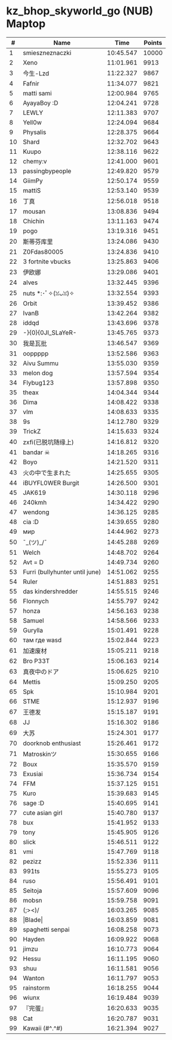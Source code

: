 # kz_bhop_skyworld_go (NUB) Maptop

|  # | Name | Time | Points |
|-------------- | -------------- | -------------- | -------------- | 
| 1 | smieszneznaczki | 10:45.547 | 10000 | 
| 2 | Xeno | 11:01.961 | 9913 | 
| 3 | 今生-Lzd | 11:22.327 | 9867 | 
| 4 | Fafnir | 11:34.077 | 9821 | 
| 5 | matti sami | 12:00.984 | 9765 | 
| 6 | AyayaBoy :D | 12:04.241 | 9728 | 
| 7 | LEWLY | 12:11.383 | 9707 | 
| 8 | Yell0w | 12:24.094 | 9684 | 
| 9 | Physalis | 12:28.375 | 9664 | 
| 10 | Shard | 12:32.702 | 9643 | 
| 11 | Kuupo | 12:38.116 | 9622 | 
| 12 | chemy:v | 12:41.000 | 9601 | 
| 13 | passingbypeople | 12:49.820 | 9579 | 
| 14 | GiimPy | 12:50.174 | 9559 | 
| 15 | mattiS | 12:53.140 | 9539 | 
| 16 | 丁真 | 12:56.018 | 9518 | 
| 17 | mousan | 13:08.836 | 9494 | 
| 18 | Chichin | 13:11.163 | 9474 | 
| 19 | pogo | 13:19.316 | 9451 | 
| 20 | 斯蒂芬库里 | 13:24.086 | 9430 | 
| 21 | Z0Fdas80005 | 13:24.836 | 9410 | 
| 22 | 3 fortnite vbucks | 13:25.863 | 9406 | 
| 23 | 伊欧娜 | 13:29.086 | 9401 | 
| 24 | alves | 13:32.445 | 9396 | 
| 25 | nuts *:･ﾟ✧(ꈍᴗꈍ)✧ | 13:32.554 | 9393 | 
| 26 | Orbit | 13:39.452 | 9386 | 
| 27 | IvanB | 13:42.264 | 9382 | 
| 28 | iddqd | 13:43.696 | 9378 | 
| 29 | -}{0}{0JI_SLaYeR- | 13:45.765 | 9373 | 
| 30 | 我是瓦批 | 13:46.547 | 9369 | 
| 31 | ooppppp | 13:52.586 | 9363 | 
| 32 | Aivu Summu | 13:55.030 | 9359 | 
| 33 | melon dog | 13:57.594 | 9354 | 
| 34 | Flybug123 | 13:57.898 | 9350 | 
| 35 | theax | 14:04.344 | 9344 | 
| 36 | Dima | 14:08.422 | 9338 | 
| 37 | vlm | 14:08.633 | 9335 | 
| 38 | 9s | 14:12.780 | 9329 | 
| 39 | TrickZ | 14:15.633 | 9324 | 
| 40 | zxfi(已脱坑随缘上) | 14:16.812 | 9320 | 
| 41 | bandar ☠ | 14:18.265 | 9316 | 
| 42 | Boyo | 14:21.520 | 9311 | 
| 43 | 火の中で生まれた | 14:25.655 | 9305 | 
| 44 | iBUYFL0WER Burgit | 14:26.500 | 9301 | 
| 45 | JAK619 | 14:30.118 | 9296 | 
| 46 | 240kmh | 14:34.422 | 9290 | 
| 47 | wendong | 14:36.125 | 9285 | 
| 48 | cia :D | 14:39.655 | 9280 | 
| 49 | мир | 14:44.962 | 9273 | 
| 50 | ¯\_(ツ)_/¯ | 14:45.288 | 9269 | 
| 51 | Welch | 14:48.702 | 9264 | 
| 52 | Avt = D | 14:49.734 | 9260 | 
| 53 | Furri (bullyhunter until june) | 14:51.062 | 9255 | 
| 54 | Ruler | 14:51.883 | 9251 | 
| 55 | das kindershredder | 14:55.515 | 9246 | 
| 56 | Flonnych | 14:55.797 | 9242 | 
| 57 | honza | 14:56.163 | 9238 | 
| 58 | Samuel | 14:58.566 | 9233 | 
| 59 | Gurylla | 15:01.491 | 9228 | 
| 60 | там где wasd | 15:02.844 | 9223 | 
| 61 | 加速废材 | 15:05.211 | 9218 | 
| 62 | Bro P33T | 15:06.163 | 9214 | 
| 63 | 真夜中のドア | 15:06.625 | 9210 | 
| 64 | Mettis | 15:09.250 | 9205 | 
| 65 | Spk | 15:10.984 | 9201 | 
| 66 | STME | 15:12.937 | 9196 | 
| 67 | 王德发 | 15:15.187 | 9191 | 
| 68 | JJ | 15:16.302 | 9186 | 
| 69 | 大苏 | 15:24.301 | 9177 | 
| 70 | doorknob enthusiast | 15:26.461 | 9172 | 
| 71 | Matroskinツ | 15:30.655 | 9166 | 
| 72 | Boux | 15:35.570 | 9159 | 
| 73 | Exusiai | 15:36.734 | 9154 | 
| 74 | FFM | 15:37.125 | 9151 | 
| 75 | Kuro | 15:39.683 | 9145 | 
| 76 | sage :D | 15:40.695 | 9141 | 
| 77 | cute asian girl | 15:40.780 | 9137 | 
| 78 | bux | 15:41.952 | 9133 | 
| 79 | tony | 15:45.905 | 9126 | 
| 80 | slick | 15:46.511 | 9122 | 
| 81 | vmi | 15:47.769 | 9118 | 
| 82 | pezizz | 15:52.336 | 9111 | 
| 83 | 991ts | 15:55.273 | 9105 | 
| 84 | ruso | 15:56.491 | 9101 | 
| 85 | Seitoja | 15:57.609 | 9096 | 
| 86 | mobsn | 15:59.758 | 9091 | 
| 87 | (;><)/ | 16:03.265 | 9085 | 
| 88 | \|Blade\| | 16:03.859 | 9081 | 
| 89 | spaghetti senpai | 16:08.258 | 9073 | 
| 90 | Hayden | 16:09.922 | 9068 | 
| 91 | jimzu | 16:10.773 | 9064 | 
| 92 | Hessu | 16:11.195 | 9060 | 
| 93 | shuu | 16:11.581 | 9056 | 
| 94 | Wanton | 16:11.797 | 9053 | 
| 95 | rainstorm | 16:18.255 | 9044 | 
| 96 | wiunx | 16:19.484 | 9039 | 
| 97 | 『完蛋』 | 16:20.633 | 9035 | 
| 98 | Cat | 16:20.787 | 9031 | 
| 99 | Kawaii (#^.^#) | 16:21.394 | 9027 | 

